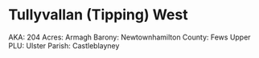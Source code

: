 # Tullyvallan (Tipping) West

AKA: 204
Acres: Armagh
Barony: Newtownhamilton
County: Fews Upper
PLU: Ulster
Parish: Castleblayney
